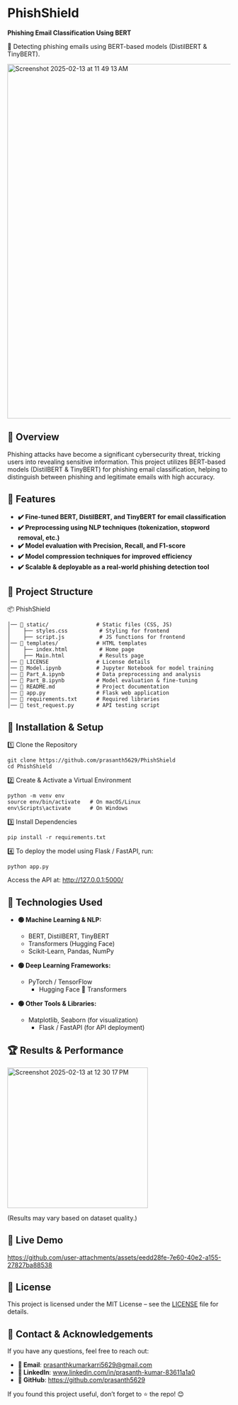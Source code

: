 # PhishShield

**Phishing Email Classification Using BERT**

🚀 Detecting phishing emails using BERT-based models (DistilBERT & TinyBERT).

<img width="800" alt="Screenshot 2025-02-13 at 11 49 13 AM" src="https://github.com/user-attachments/assets/9b325962-d4e0-4cd4-a0d3-6c0c873a94ea" />

## 📌 Overview

Phishing attacks have become a significant cybersecurity threat, tricking users into revealing sensitive information. This project utilizes BERT-based models (DistilBERT & TinyBERT) for phishing email classification, helping to distinguish between phishing and legitimate emails with high accuracy.

## 🚀 Features

- **✔️ Fine-tuned BERT, DistilBERT, and TinyBERT for email classification**
- **✔️ Preprocessing using NLP techniques (tokenization, stopword removal, etc.)**
- **✔️ Model evaluation with Precision, Recall, and F1-score**
- **✔️ Model compression techniques for improved efficiency**
- **✔️ Scalable & deployable as a real-world phishing detection tool**

## 📂 Project Structure

📦 PhishShield
    
    │── 📂 static/               # Static files (CSS, JS)
    │    ├── styles.css          # Styling for frontend
    │    ├── script.js           # JS functions for frontend
    │── 📂 templates/            # HTML templates
    │    ├── index.html          # Home page
    │    ├── Main.html           # Results page
    │── 📜 LICENSE               # License details
    │── 📜 Model.ipynb           # Jupyter Notebook for model training
    │── 📜 Part_A.ipynb          # Data preprocessing and analysis
    │── 📜 Part_B.ipynb          # Model evaluation & fine-tuning
    │── 📜 README.md             # Project documentation
    │── 📜 app.py                # Flask web application
    │── 📜 requirements.txt      # Required libraries
    │── 📜 test_request.py       # API testing script

## 🔧 Installation & Setup

1️⃣ Clone the Repository
      
    git clone https://github.com/prasanth5629/PhishShield
    cd PhishShield

2️⃣ Create & Activate a Virtual Environment

    python -m venv env
    source env/bin/activate   # On macOS/Linux
    env\Scripts\activate      # On Windows

3️⃣ Install Dependencies

    pip install -r requirements.txt

4️⃣ To deploy the model using Flask / FastAPI, run:

    python app.py

Access the API at: http://127.0.0.1:5000/

## 📌 Technologies Used

- **🟢 Machine Learning & NLP:**
	- BERT, DistilBERT, TinyBERT
	- Transformers (Hugging Face)
	- Scikit-Learn, Pandas, NumPy

- **🟢 Deep Learning Frameworks:**
  - PyTorch / TensorFlow
	- Hugging Face 🤗 Transformers

- **🟢 Other Tools & Libraries:**
  - Matplotlib, Seaborn (for visualization)
	- Flask / FastAPI (for API deployment)

## 🏆 Results & Performance

<img width="317" alt="Screenshot 2025-02-13 at 12 30 17 PM" src="https://github.com/user-attachments/assets/6ecce9e6-923c-4196-9b5a-ce7d91ead5e8" />

(Results may vary based on dataset quality.)

## 🔗 Live Demo

https://github.com/user-attachments/assets/eedd28fe-7e60-40e2-a155-27827ba88538

## 📜 License

This project is licensed under the MIT License – see the [LICENSE](https://github.com/prasanth5629/PhishShield/blob/main/LICENSE) file for details.

## 📩 Contact & Acknowledgements

If you have any questions, feel free to reach out:

- **📧 Email**: prasanthkumarkarri5629@gmail.com
- **💼 LinkedIn**: www.linkedin.com/in/prasanth-kumar-83611a1a0
- **📌 GitHub**: https://github.com/prasanth5629

If you found this project useful, don’t forget to ⭐ the repo! 😊
